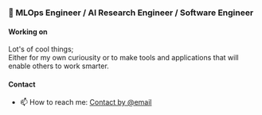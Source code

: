 ### 👋 MLOps Engineer / AI Research Engineer / Software Engineer

#### Working on

Lot's of cool things;   
Either for my own curiousity or to make tools and applications that will enable others to work smarter.  

#### Contact

- 📫 How to reach me: <a href="mailto:markus.john.sagen@gmail.com?subject=GH%3A%20Outreach">Contact by @email</a>

<!--
**MarkusSagen/MarkusSagen** is a ✨ _special_ ✨ repository because its `README.md` (this file) appears on your GitHub profile.

Here are some ideas to get you started:

- 🔭 I’m currently working on ...
- 🌱 I’m currently learning ...
- 👯 I’m looking to collaborate on ...
- 🤔 I’m looking for help with ...
- 💬 Ask me about ...
- 📫 How to reach me: ...
- 😄 Pronouns: ...
- ⚡ Fun fact: ...
-->
